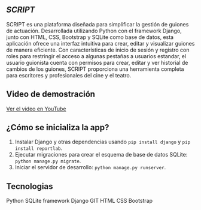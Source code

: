 ## _SCRIPT_

SCRIPT es una plataforma diseñada para simplificar la gestión de guiones de actuación. Desarrollada utilizando Python con el framework Django, junto con HTML, CSS, Bootstrap y SQLite como base de datos, esta aplicación ofrece una interfaz intuitiva para crear, editar y visualizar guiones de manera eficiente. Con características de inicio de sesión y registro con roles para restringir el acceso a algunas pestañas a usuarios estandar, el usuario guionista cuenta con permisos para crear, editar y ver historial de cambios de los guiones, SCRIPT proporciona una herramienta completa para escritores y profesionales del cine y el teatro.

## Video de demostración

[Ver el video en YouTube](https://youtu.be/frF89ZEmkhM?si=dKEq9EZhugYa2cCb)

## ¿Cómo se inicializa la app?

1. Instalar Django y otras dependencias usando `pip install django` y `pip install reportlab`.
2. Ejecutar migraciones para crear el esquema de base de datos SQLite: `python manage.py migrate`.
3. Iniciar el servidor de desarrollo: `python manage.py runserver`.

## Tecnologias 

Python
SQLite
framework Django
GIT
HTML
CSS
Bootstrap
